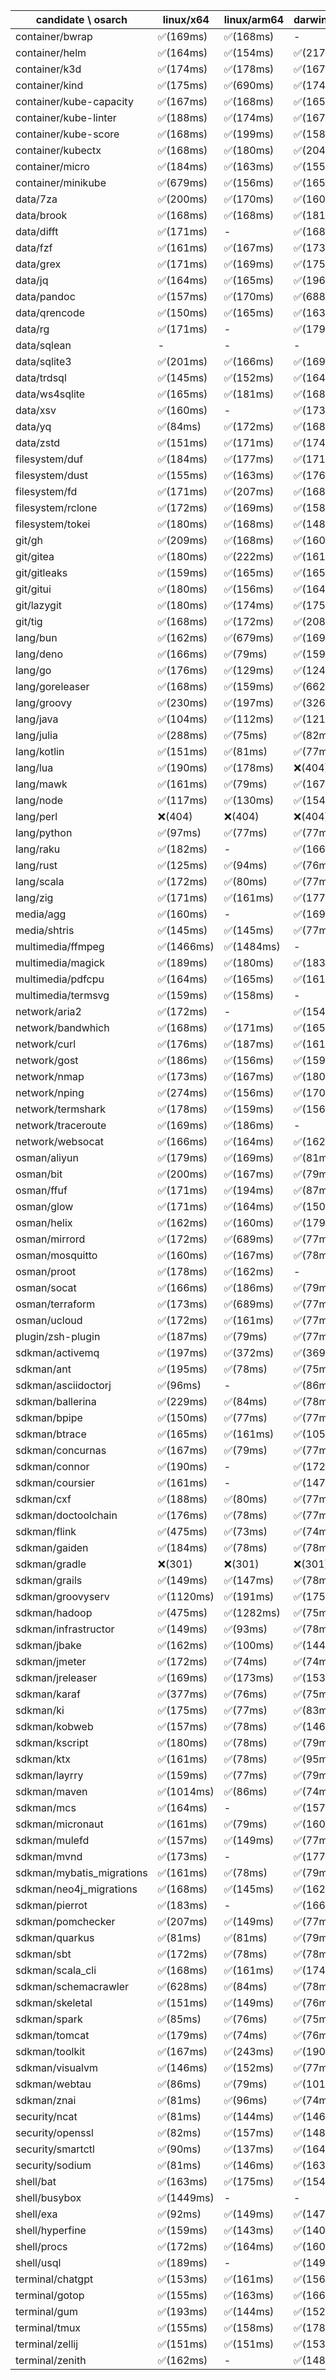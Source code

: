 | candidate \ osarch | linux/x64 | linux/arm64 | darwin/x64 | darwin/arm64 | win/x64 |
| ------------------ | ----------- | ------------ | ---------- | --------- | ------- |
|container/bwrap | ✅(169ms) | ✅(168ms) | - | - | - |
|container/helm | ✅(164ms) | ✅(154ms) | ✅(217ms) | ✅(168ms) | ✅(169ms) |
|container/k3d | ✅(174ms) | ✅(178ms) | ✅(167ms) | ✅(175ms) | ✅(178ms) |
|container/kind | ✅(175ms) | ✅(690ms) | ✅(174ms) | ✅(162ms) | ✅(166ms) |
|container/kube-capacity | ✅(167ms) | ✅(168ms) | ✅(165ms) | ✅(152ms) | ✅(155ms) |
|container/kube-linter | ✅(188ms) | ✅(174ms) | ✅(167ms) | ✅(160ms) | ✅(168ms) |
|container/kube-score | ✅(168ms) | ✅(199ms) | ✅(158ms) | ✅(163ms) | ✅(161ms) |
|container/kubectx | ✅(168ms) | ✅(180ms) | ✅(204ms) | ✅(165ms) | ✅(161ms) |
|container/micro | ✅(184ms) | ✅(163ms) | ✅(155ms) | ✅(172ms) | ✅(165ms) |
|container/minikube | ✅(679ms) | ✅(156ms) | ✅(165ms) | ✅(180ms) | ✅(175ms) |
|data/7za | ✅(200ms) | ✅(170ms) | ✅(160ms) | ✅(168ms) | ✅(162ms) |
|data/brook | ✅(168ms) | ✅(168ms) | ✅(181ms) | ✅(153ms) | ✅(172ms) |
|data/difft | ✅(171ms) | - | ✅(168ms) | ✅(183ms) | ✅(181ms) |
|data/fzf | ✅(161ms) | ✅(167ms) | ✅(173ms) | ✅(165ms) | ✅(151ms) |
|data/grex | ✅(171ms) | ✅(169ms) | ✅(175ms) | ✅(184ms) | ✅(176ms) |
|data/jq | ✅(164ms) | ✅(165ms) | ✅(196ms) | ✅(171ms) | ✅(168ms) |
|data/pandoc | ✅(157ms) | ✅(170ms) | ✅(688ms) | ✅(172ms) | ✅(162ms) |
|data/qrencode | ✅(150ms) | ✅(165ms) | ✅(163ms) | ✅(163ms) | ✅(162ms) |
|data/rg | ✅(171ms) | - | ✅(179ms) | ✅(149ms) | ✅(216ms) |
|data/sqlean | - | - | - | ❌(404)| ✅(264ms) |
|data/sqlite3 | ✅(201ms) | ✅(166ms) | ✅(169ms) | ✅(157ms) | ✅(153ms) |
|data/trdsql | ✅(145ms) | ✅(152ms) | ✅(164ms) | ✅(164ms) | ✅(164ms) |
|data/ws4sqlite | ✅(165ms) | ✅(181ms) | ✅(168ms) | ✅(183ms) | ✅(168ms) |
|data/xsv | ✅(160ms) | - | ✅(173ms) | - | ✅(164ms) |
|data/yq | ✅(84ms) | ✅(172ms) | ✅(168ms) | ✅(169ms) | ✅(185ms) |
|data/zstd | ✅(151ms) | ✅(171ms) | ✅(174ms) | ✅(185ms) | ✅(158ms) |
|filesystem/duf | ✅(184ms) | ✅(177ms) | ✅(171ms) | ✅(157ms) | ✅(166ms) |
|filesystem/dust | ✅(155ms) | ✅(163ms) | ✅(176ms) | ✅(169ms) | ✅(176ms) |
|filesystem/fd | ✅(171ms) | ✅(207ms) | ✅(168ms) | ✅(163ms) | ✅(184ms) |
|filesystem/rclone | ✅(172ms) | ✅(169ms) | ✅(158ms) | ✅(151ms) | ✅(164ms) |
|filesystem/tokei | ✅(180ms) | ✅(168ms) | ✅(148ms) | ✅(163ms) | ✅(156ms) |
|git/gh | ✅(209ms) | ✅(168ms) | ✅(160ms) | ✅(260ms) | ✅(151ms) |
|git/gitea | ✅(180ms) | ✅(222ms) | ✅(161ms) | ✅(156ms) | ✅(163ms) |
|git/gitleaks | ✅(159ms) | ✅(165ms) | ✅(165ms) | ✅(170ms) | ✅(189ms) |
|git/gitui | ✅(180ms) | ✅(156ms) | ✅(164ms) | ✅(166ms) | ✅(180ms) |
|git/lazygit | ✅(180ms) | ✅(174ms) | ✅(175ms) | ✅(161ms) | ✅(173ms) |
|git/tig | ✅(168ms) | ✅(172ms) | ✅(208ms) | ✅(174ms) | - |
|lang/bun | ✅(162ms) | ✅(679ms) | ✅(169ms) | ✅(164ms) | - |
|lang/deno | ✅(166ms) | ✅(79ms) | ✅(159ms) | ✅(159ms) | ✅(166ms) |
|lang/go | ✅(176ms) | ✅(129ms) | ✅(124ms) | ✅(111ms) | ✅(124ms) |
|lang/goreleaser | ✅(168ms) | ✅(159ms) | ✅(662ms) | ✅(167ms) | ✅(163ms) |
|lang/groovy | ✅(230ms) | ✅(197ms) | ✅(326ms) | ✅(191ms) | ✅(200ms) |
|lang/java | ✅(104ms) | ✅(112ms) | ✅(121ms) | ✅(106ms) | ✅(225ms) |
|lang/julia | ✅(288ms) | ✅(75ms) | ✅(82ms) | ✅(75ms) | ✅(79ms) |
|lang/kotlin | ✅(151ms) | ✅(81ms) | ✅(77ms) | ✅(78ms) | ✅(78ms) |
|lang/lua | ✅(190ms) | ✅(178ms) | ❌(404)| ❌(404)| ✅(197ms) |
|lang/mawk | ✅(161ms) | ✅(79ms) | ✅(167ms) | ✅(213ms) | ✅(159ms) |
|lang/node | ✅(117ms) | ✅(130ms) | ✅(154ms) | ✅(119ms) | ✅(108ms) |
|lang/perl | ❌(404)| ❌(404)| ❌(404)| ❌(404)| ✅(326ms) |
|lang/python | ✅(97ms) | ✅(77ms) | ✅(77ms) | ✅(77ms) | ✅(78ms) |
|lang/raku | ✅(182ms) | - | ✅(166ms) | ✅(181ms) | ✅(182ms) |
|lang/rust | ✅(125ms) | ✅(94ms) | ✅(76ms) | ✅(83ms) | ✅(77ms) |
|lang/scala | ✅(172ms) | ✅(80ms) | ✅(77ms) | ✅(77ms) | ✅(82ms) |
|lang/zig | ✅(171ms) | ✅(161ms) | ✅(177ms) | ✅(171ms) | ✅(160ms) |
|media/agg | ✅(160ms) | - | ✅(169ms) | ✅(159ms) | ✅(163ms) |
|media/shtris | ✅(145ms) | ✅(145ms) | ✅(77ms) | ✅(78ms) | ✅(78ms) |
|multimedia/ffmpeg | ✅(1466ms) | ✅(1484ms) | - | ✅(1542ms) | ✅(1551ms) |
|multimedia/magick | ✅(189ms) | ✅(180ms) | ✅(183ms) | ✅(169ms) | - |
|multimedia/pdfcpu | ✅(164ms) | ✅(165ms) | ✅(161ms) | ✅(168ms) | ✅(170ms) |
|multimedia/termsvg | ✅(159ms) | ✅(158ms) | - | ✅(175ms) | - |
|network/aria2 | ✅(172ms) | - | ✅(154ms) | ✅(82ms) | ✅(179ms) |
|network/bandwhich | ✅(168ms) | ✅(171ms) | ✅(165ms) | ✅(176ms) | - |
|network/curl | ✅(176ms) | ✅(187ms) | ✅(161ms) | ✅(168ms) | ✅(183ms) |
|network/gost | ✅(186ms) | ✅(156ms) | ✅(159ms) | ✅(174ms) | ✅(185ms) |
|network/nmap | ✅(173ms) | ✅(167ms) | ✅(180ms) | ✅(164ms) | - |
|network/nping | ✅(274ms) | ✅(156ms) | ✅(170ms) | ✅(166ms) | - |
|network/termshark | ✅(178ms) | ✅(159ms) | ✅(156ms) | ✅(158ms) | ✅(170ms) |
|network/traceroute | ✅(169ms) | ✅(186ms) | - | - | - |
|network/websocat | ✅(166ms) | ✅(164ms) | ✅(162ms) | - | ✅(166ms) |
|osman/aliyun | ✅(179ms) | ✅(169ms) | ✅(81ms) | ✅(167ms) | ✅(168ms) |
|osman/bit | ✅(200ms) | ✅(167ms) | ✅(79ms) | ✅(164ms) | ✅(162ms) |
|osman/ffuf | ✅(171ms) | ✅(194ms) | ✅(87ms) | ✅(160ms) | ✅(156ms) |
|osman/glow | ✅(171ms) | ✅(164ms) | ✅(150ms) | ✅(169ms) | ✅(152ms) |
|osman/helix | ✅(162ms) | ✅(160ms) | ✅(179ms) | ✅(163ms) | ✅(150ms) |
|osman/mirrord | ✅(172ms) | ✅(689ms) | ✅(77ms) | ✅(168ms) | - |
|osman/mosquitto | ✅(160ms) | ✅(167ms) | ✅(78ms) | ✅(155ms) | ✅(165ms) |
|osman/proot | ✅(178ms) | ✅(162ms) | - | - | - |
|osman/socat | ✅(166ms) | ✅(186ms) | ✅(79ms) | ✅(160ms) | - |
|osman/terraform | ✅(173ms) | ✅(689ms) | ✅(77ms) | ✅(165ms) | ✅(167ms) |
|osman/ucloud | ✅(172ms) | ✅(161ms) | ✅(77ms) | ✅(164ms) | ✅(181ms) |
|plugin/zsh-plugin | ✅(187ms) | ✅(79ms) | ✅(77ms) | ✅(81ms) | ✅(79ms) |
|sdkman/activemq | ✅(197ms) | ✅(372ms) | ✅(369ms) | ✅(174ms) | ✅(261ms) |
|sdkman/ant | ✅(195ms) | ✅(78ms) | ✅(75ms) | ✅(77ms) | ✅(79ms) |
|sdkman/asciidoctorj | ✅(96ms) | - | ✅(86ms) | ✅(76ms) | ✅(82ms) |
|sdkman/ballerina | ✅(229ms) | ✅(84ms) | ✅(78ms) | ✅(80ms) | ✅(79ms) |
|sdkman/bpipe | ✅(150ms) | ✅(77ms) | ✅(77ms) | ✅(78ms) | ✅(78ms) |
|sdkman/btrace | ✅(165ms) | ✅(161ms) | ✅(105ms) | ✅(82ms) | ✅(79ms) |
|sdkman/concurnas | ✅(167ms) | ✅(79ms) | ✅(77ms) | ✅(85ms) | ✅(78ms) |
|sdkman/connor | ✅(190ms) | - | ✅(172ms) | ✅(78ms) | ✅(158ms) |
|sdkman/coursier | ✅(161ms) | - | ✅(147ms) | ✅(78ms) | ✅(160ms) |
|sdkman/cxf | ✅(188ms) | ✅(80ms) | ✅(77ms) | ✅(79ms) | ✅(186ms) |
|sdkman/doctoolchain | ✅(176ms) | ✅(78ms) | ✅(77ms) | ✅(76ms) | ✅(94ms) |
|sdkman/flink | ✅(475ms) | ✅(73ms) | ✅(74ms) | ✅(75ms) | ✅(89ms) |
|sdkman/gaiden | ✅(184ms) | ✅(78ms) | ✅(78ms) | ✅(77ms) | ✅(80ms) |
|sdkman/gradle | ❌(301)| ❌(301)| ❌(301)| ❌(301)| ❌(301)|
|sdkman/grails | ✅(149ms) | ✅(147ms) | ✅(78ms) | ✅(79ms) | ✅(77ms) |
|sdkman/groovyserv | ✅(1120ms) | ✅(191ms) | ✅(175ms) | ✅(169ms) | ✅(154ms) |
|sdkman/hadoop | ✅(475ms) | ✅(1282ms) | ✅(75ms) | ✅(74ms) | ✅(79ms) |
|sdkman/infrastructor | ✅(149ms) | ✅(93ms) | ✅(78ms) | ✅(78ms) | ✅(79ms) |
|sdkman/jbake | ✅(162ms) | ✅(100ms) | ✅(144ms) | ✅(78ms) | ✅(79ms) |
|sdkman/jmeter | ✅(172ms) | ✅(74ms) | ✅(74ms) | ✅(75ms) | ✅(78ms) |
|sdkman/jreleaser | ✅(169ms) | ✅(173ms) | ✅(153ms) | ✅(161ms) | ✅(172ms) |
|sdkman/karaf | ✅(377ms) | ✅(76ms) | ✅(75ms) | ✅(77ms) | ✅(76ms) |
|sdkman/ki | ✅(175ms) | ✅(77ms) | ✅(83ms) | ✅(79ms) | ✅(77ms) |
|sdkman/kobweb | ✅(157ms) | ✅(78ms) | ✅(146ms) | ✅(78ms) | ✅(78ms) |
|sdkman/kscript | ✅(180ms) | ✅(78ms) | ✅(79ms) | ✅(79ms) | ✅(77ms) |
|sdkman/ktx | ✅(161ms) | ✅(78ms) | ✅(95ms) | ✅(138ms) | ✅(78ms) |
|sdkman/layrry | ✅(159ms) | ✅(77ms) | ✅(79ms) | ✅(77ms) | ✅(78ms) |
|sdkman/maven | ✅(1014ms) | ✅(86ms) | ✅(74ms) | ✅(78ms) | ✅(74ms) |
|sdkman/mcs | ✅(164ms) | - | ✅(157ms) | ✅(153ms) | ✅(173ms) |
|sdkman/micronaut | ✅(161ms) | ✅(79ms) | ✅(160ms) | ✅(78ms) | ✅(164ms) |
|sdkman/mulefd | ✅(157ms) | ✅(149ms) | ✅(77ms) | ✅(78ms) | ✅(77ms) |
|sdkman/mvnd | ✅(173ms) | - | ✅(177ms) | ✅(164ms) | ✅(156ms) |
|sdkman/mybatis_migrations | ✅(161ms) | ✅(78ms) | ✅(79ms) | ✅(77ms) | ✅(79ms) |
|sdkman/neo4j_migrations | ✅(168ms) | ✅(145ms) | ✅(162ms) | ✅(162ms) | ✅(155ms) |
|sdkman/pierrot | ✅(183ms) | - | ✅(166ms) | - | ✅(221ms) |
|sdkman/pomchecker | ✅(207ms) | ✅(149ms) | ✅(77ms) | ✅(80ms) | ✅(78ms) |
|sdkman/quarkus | ✅(81ms) | ✅(81ms) | ✅(79ms) | ✅(76ms) | ✅(80ms) |
|sdkman/sbt | ✅(172ms) | ✅(78ms) | ✅(78ms) | ✅(76ms) | ✅(77ms) |
|sdkman/scala_cli | ✅(168ms) | ✅(161ms) | ✅(174ms) | ✅(162ms) | ✅(160ms) |
|sdkman/schemacrawler | ✅(628ms) | ✅(84ms) | ✅(78ms) | ✅(81ms) | ✅(79ms) |
|sdkman/skeletal | ✅(151ms) | ✅(149ms) | ✅(76ms) | ✅(76ms) | ✅(79ms) |
|sdkman/spark | ✅(85ms) | ✅(76ms) | ✅(75ms) | ✅(74ms) | ✅(87ms) |
|sdkman/tomcat | ✅(179ms) | ✅(74ms) | ✅(76ms) | ✅(74ms) | ✅(75ms) |
|sdkman/toolkit | ✅(167ms) | ✅(243ms) | ✅(190ms) | ✅(79ms) | ✅(173ms) |
|sdkman/visualvm | ✅(146ms) | ✅(152ms) | ✅(77ms) | ✅(78ms) | ✅(78ms) |
|sdkman/webtau | ✅(86ms) | ✅(79ms) | ✅(101ms) | ✅(75ms) | ✅(78ms) |
|sdkman/znai | ✅(81ms) | ✅(96ms) | ✅(74ms) | ✅(76ms) | ✅(81ms) |
|security/ncat | ✅(81ms) | ✅(144ms) | ✅(146ms) | ✅(170ms) | - |
|security/openssl | ✅(82ms) | ✅(157ms) | ✅(148ms) | ✅(155ms) | ✅(159ms) |
|security/smartctl | ✅(90ms) | ✅(137ms) | ✅(164ms) | ✅(147ms) | ✅(144ms) |
|security/sodium | ✅(81ms) | ✅(146ms) | ✅(163ms) | ✅(147ms) | ✅(150ms) |
|shell/bat | ✅(163ms) | ✅(175ms) | ✅(154ms) | ✅(195ms) | ✅(157ms) |
|shell/busybox | ✅(1449ms) | - | - | - | ✅(1156ms) |
|shell/exa | ✅(92ms) | ✅(149ms) | ✅(147ms) | ✅(160ms) | ✅(150ms) |
|shell/hyperfine | ✅(159ms) | ✅(143ms) | ✅(140ms) | ✅(149ms) | ✅(149ms) |
|shell/procs | ✅(172ms) | ✅(164ms) | ✅(160ms) | ✅(176ms) | ✅(149ms) |
|shell/usql | ✅(189ms) | - | ✅(149ms) | ✅(163ms) | ✅(145ms) |
|terminal/chatgpt | ✅(153ms) | ✅(161ms) | ✅(156ms) | ✅(154ms) | ✅(139ms) |
|terminal/gotop | ✅(155ms) | ✅(163ms) | ✅(166ms) | ✅(141ms) | ✅(150ms) |
|terminal/gum | ✅(193ms) | ✅(144ms) | ✅(152ms) | ✅(169ms) | ✅(150ms) |
|terminal/tmux | ✅(155ms) | ✅(158ms) | ✅(178ms) | ✅(169ms) | ✅(161ms) |
|terminal/zellij | ✅(151ms) | ✅(151ms) | ✅(153ms) | ✅(136ms) | - |
|terminal/zenith | ✅(162ms) | - | ✅(148ms) | ✅(154ms) | - |
